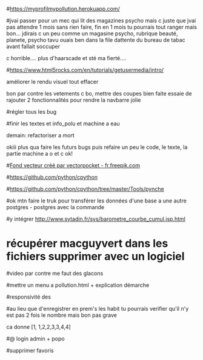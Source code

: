 #https://myprofilmypollution.herokuapp.com/

#jvai passer pour un mec qui lit des magazines psycho mais c juste que jvai pas attendre 1 mois sans rien faire, fin en 1 mois tu pourrais tout ranger mais bon... jdirais c un peu comme un magasine psycho, rubrique beauté, planete, psycho tavu ouais ben dans la file dattente du bureau de tabac avant fallait soccuper

c horrible.... plus d'haarscade et sté ma fierté....

#https://www.html5rocks.com/en/tutorials/getusermedia/intro/

améliorer le rendu visuel tout effacer

bon par contre les vetements c bo, mettre des coupes bien faite essaie de rajouter 2 fonctionnalités pour rendre la navbarre jolie

#régler tous les bug

#finir les textes et info_polu et machine a eau

demain: refactoriser a mort

okiii plus qua faire les futurs bugs puis refaire un peu le code, le texte,
la partie machine a o et c ok!

#<a href="https://fr.freepik.com/photos-vecteurs-libre/fond">Fond vecteur créé par vectorpocket - fr.freepik.com</a>

#https://github.com/python/cpython

#https://github.com/python/cpython/tree/master/Tools/pynche



#ok mtn faire le truk pour transférer les données d'une base a une autre postgres - postgres avec la commande

#y intégrer http://www.sytadin.fr/sys/barometre_courbe_cumul.jsp.html

# récupérer macguyvert dans les fichiers supprimer avec un logiciel


#video par contre me faut des glacons

#mettre un menu a pollution.html + explication démarche

#responsivité des

#au lieu que d'enregistrer en prem's les habit tu pourrais verifier qu'il n'y est pas 2 fois le nombre mais bon pas grave

ca donne [1, 1,2,2,3,3,4,4] 

#@ login admin + popo

#supprimer favoris



















 











